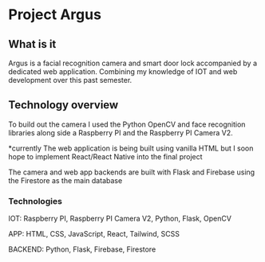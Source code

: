 # Project Argus

## What is it

Argus is a facial recognition camera and smart door lock accompanied by a dedicated web application. Combining my knowledge of IOT and web development over this past semester.

## Technology overview

To build out the camera I used the Python OpenCV and face recognition libraries along side a Raspberry PI and the Raspberry PI Camera V2.

\*currently
The web application is being built using vanilla HTML but I soon hope to implement React/React Native into the final project

The camera and web app backends are built with Flask and Firebase using the Firestore as the main database

### Technologies

IOT: Raspberry PI, Raspberry PI Camera V2, Python, Flask, OpenCV

APP: HTML, CSS, JavaScript, React, Tailwind, SCSS

BACKEND: Python, Flask, Firebase, Firestore
